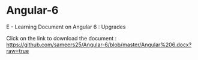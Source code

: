 # Angular-6

E - Learning Document on Angular 6 : Upgrades

Click on the link to download the document : https://github.com/sameers25/Angular-6/blob/master/Angular%206.docx?raw=true
